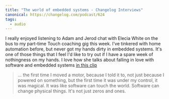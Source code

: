 ```yaml
---
title: "The world of embedded systems - Changelog Interviews"
canonical: https://changelog.com/podcast/624
tags:
  - audio
---
```


I really enjoyed listening to Adam and Jerod chat with Elecia White on the bus to my part-time Touch coaching gig this week. I've tinkered with home automation before, but never got my hands dirty in embedded systems. It's one of those things that I feel I'd like to try out if I have a spare week of nothingness on my hands. I love how she talks about falling in love with software and embedded systems [in this clip](https://share.snipd.com/snip/1f8d0d5b-7c76-4fac-a5cc-cd12473b364b)

> ... the first time I moved a motor, because I told it to, not just because I powered on something, but the first time it was under my control, it was magical. It was like software can touch the world. Software can change physical things. It's not just zeros and ones.
